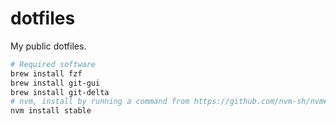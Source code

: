 # dotfiles

My public dotfiles.

```bash
# Required software
brew install fzf
brew install git-gui
brew install git-delta
# nvm, install by running a command from https://github.com/nvm-sh/nvm#install-script
nvm install stable
```

